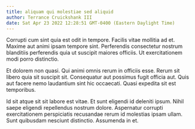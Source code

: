 ```yaml
---
title: aliquam qui molestiae sed aliquid
author: Terrance Cruickshank III
date: Sat Apr 23 2022 12:28:51 GMT-0400 (Eastern Daylight Time)
---
```

Corrupti cum sint quia est odit in tempore. Facilis vitae mollitia ad et. Maxime aut animi ipsam tempore sint. Perferendis consectetur nostrum blanditiis perferendis quia ut suscipit maiores officiis. Ut exercitationem modi porro distinctio.

 Et dolorem non quasi. Qui animi omnis rerum in officiis esse. Rerum sit libero quia sit suscipit sit. Consequatur aut possimus fugit officia aut. Quis aut facere nemo laudantium sint hic occaecati. Quasi expedita sit est temporibus.

 Id sit atque sit sit labore est vitae. Et sunt eligendi id deleniti ipsum. Nihil saepe eligendi repellendus nostrum dolore. Aspernatur corrupti exercitationem perspiciatis recusandae rerum id molestias ipsam ullam. Sunt quibusdam nesciunt distinctio. Assumenda in et.